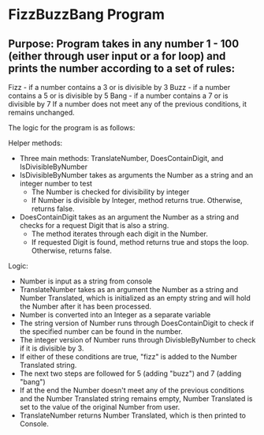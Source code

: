 # FizzBuzzBang Program

## Purpose: Program takes in any number 1 - 100 (either through user input or a for loop) and prints the number according to a set of rules:

Fizz - if a number contains a 3 or is divisible by 3
Buzz - if a number contains a 5 or is divisible by 5
Bang - if a number contains a 7 or is divisible by 7
If a number does not meet any of the previous conditions, it remains unchanged.

The logic for the program is as follows:

Helper methods:
- Three main methods: TranslateNumber, DoesContainDigit, and IsDivisibleByNumber
- IsDivisibleByNumber takes as arguments the Number as a string and an integer number to test
	- The Number is checked for divisibility by integer
	- If Number is divisible by Integer, method returns true. Otherwise, returns false.
- DoesContainDigit takes as an argument the Number as a string and checks for a request Digit that is also a string.
	- The method iterates through each digit in the Number.
	- If requested Digit is found, method returns true and stops the loop. Otherwise, returns false.
	
Logic:
- Number is input as a string from console
- TranslateNumber takes as an argument the Number as a string and Number Translated, which is initialized as an empty string and will hold the Number after it has been processed.
- Number is converted into an Integer as a separate variable
- The string version of Number runs through DoesContainDigit to check if the specified number can be found in the number.
- The integer version of Number runs through DivisbleByNumber to check if it is divisible by 3.
- If either of these conditions are true, "fizz" is added to the Number Translated string.
- The next two steps are followed for 5 (adding "buzz") and 7 (adding "bang")
- If at the end the Number doesn't meet any of the previous conditions and the Number Translated string remains empty, Number Translated is set to the value of the original Number from user.
- TranslateNumber returns Number Translated, which is then printed to Console.

